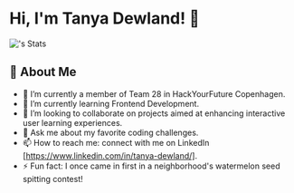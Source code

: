 # Hi, I'm Tanya Dewland! 👋

![<tanya-newStart>'s Stats](https://github-readme-stats.vercel.app/api?username=<tanya-newStart>&theme=vue-dark&show_icons=true&hide_border=true&count_private=true)

## 🚀 About Me

- 🔭 I’m currently a member of Team 28 in HackYourFuture Copenhagen.
- 🌱 I’m currently learning Frontend Development.
- 👯 I’m looking to collaborate on projects aimed at enhancing interactive user learning experiences.
- 💬 Ask me about my favorite coding challenges. 
- 📫 How to reach me: connect with me on LinkedIn [https://www.linkedin.com/in/tanya-dewland/].
- ⚡ Fun fact: I once came in first in a neighborhood's watermelon seed spitting contest!












<!--
**tanya-newStart/tanya-newStart** is a ✨ _special_ ✨ repository because its `README.md` (this file) appears on your GitHub profile.

Here are some ideas to get you started:

- 🔭 I’m currently working on ...
- 🌱 I’m currently learning ...
- 👯 I’m looking to collaborate on ...
- 🤔 I’m looking for help with ...
- 💬 Ask me about ...
- 📫 How to reach me: ...
- 😄 Pronouns: ...
- ⚡ Fun fact: ...
-->
